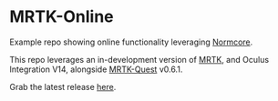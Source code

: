 # MRTK-Online
Example repo showing online functionality leveraging [Normcore](https://normcore.io/).

This repo leverages an in-development version of [MRTK](https://github.com/microsoft/MixedRealityToolkit-Unity), and Oculus Integration V14, alongside [MRTK-Quest](https://github.com/provencher/MRTK-Quest) v0.6.1.

Grab the latest release [here](https://github.com/provencher/MRTK-Online/releases).
